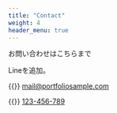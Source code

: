```yaml
---
title: "Contact"
weight: 4
header_menu: true
---
```


お問い合わせはこちらまで

Lineを追加。

{{<icon class="fa fa-envelope">}}&nbsp;[mail@portfoliosample.com](mailto:your-email@your-domain.com)

{{<icon class="fa fa-phone">}}&nbsp;[123-456-789](tel:+8123456789)


